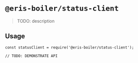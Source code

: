 # `@eris-boiler/status-client`

> TODO: description

## Usage

```
const statusClient = require('@eris-boiler/status-client');

// TODO: DEMONSTRATE API
```
